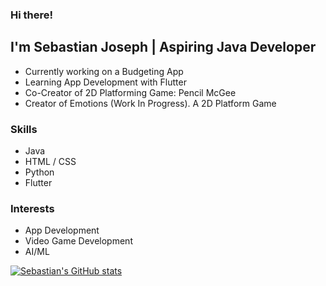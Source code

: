 ### Hi there! 

## I'm Sebastian Joseph | Aspiring Java Developer

- Currently working on a Budgeting App
- Learning App Development with Flutter
- Co-Creator of 2D Platforming Game: Pencil McGee
- Creator of Emotions (Work In Progress). A 2D Platform Game

### Skills

- Java
- HTML / CSS
- Python
- Flutter

### Interests
- App Development
- Video Game Development
- AI/ML


[![Sebastian's GitHub stats](https://github-readme-stats.vercel.app/api?username=sebastian-joseph)](https://github.com/anuraghazra/github-readme-stats)

